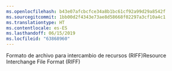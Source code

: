 ```yaml
---
ms.openlocfilehash: b43e07afcbcfce34a8b1bc61cf92a99d29a8542f
ms.sourcegitcommit: 1bb00d2f4343e73ae8d58668f02297a3cf10a4c1
ms.translationtype: HT
ms.contentlocale: es-ES
ms.lasthandoff: 06/15/2019
ms.locfileid: "63868960"
---
```

<span data-ttu-id="70c65-101">Formato de archivo para intercambio de recursos (RIFF)</span><span class="sxs-lookup"><span data-stu-id="70c65-101">Resource Interchange File Format (RIFF)</span></span>